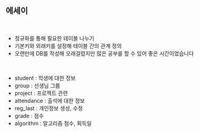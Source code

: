 <h2>에세이</h2>

<br/>


* 정규화를 통해 필요한 테이블 나누기
* 기본키와 외래키를 설정해 테이블 간의 관계 정의
* 오랜만에 DB를 작성해 오래걸렸지만 많은 공부를 할 수 있어 좋은 시간이었습니다 

<br/>

* student : 학생에 대한 정보
* group : 선생님 그룹
* project : 프로젝트 관련
* attendance : 출석에 대한 정보
* reg_last : 개인정보 생성, 수정
* grade : 점수
* algorithm : 알고리즘 점수, 획득일

